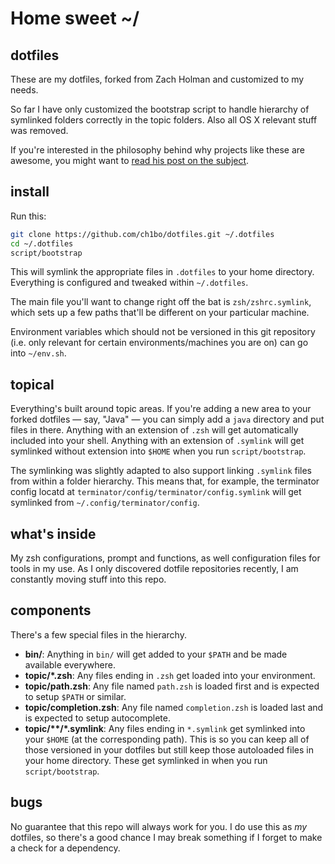 # Home sweet ~/

## dotfiles

These are my dotfiles, forked from Zach Holman and customized to my needs.

So far I have only customized the bootstrap script to handle hierarchy of
symlinked folders correctly in the topic folders. Also all OS X relevant stuff
was removed.

If you're interested in the philosophy behind why projects like these are
awesome, you might want to [read his post on the
subject](http://zachholman.com/2010/08/dotfiles-are-meant-to-be-forked/).

## install

Run this:

```sh
git clone https://github.com/ch1bo/dotfiles.git ~/.dotfiles
cd ~/.dotfiles
script/bootstrap
```

This will symlink the appropriate files in `.dotfiles` to your home directory.
Everything is configured and tweaked within `~/.dotfiles`.

The main file you'll want to change right off the bat is `zsh/zshrc.symlink`,
which sets up a few paths that'll be different on your particular machine.

Environment variables which should not be versioned in this git repository
(i.e. only relevant for certain environments/machines you are on) can go into
`~/env.sh`.

## topical

Everything's built around topic areas. If you're adding a new area to your
forked dotfiles — say, "Java" — you can simply add a `java` directory and put
files in there. Anything with an extension of `.zsh` will get automatically
included into your shell. Anything with an extension of `.symlink` will get
symlinked without extension into `$HOME` when you run `script/bootstrap`.

The symlinking was slightly adapted to also support linking `.symlink` files from
within a folder hierarchy. This means that, for example, the terminator config
locatd at `terminator/config/terminator/config.symlink` will get symlinked from
`~/.config/terminator/config`.

## what's inside

My zsh configurations, prompt and functions, as well configuration files for tools
in my use. As I only discovered dotfile repositories recently, I am constantly
moving stuff into this repo.

## components

There's a few special files in the hierarchy.

- **bin/**: Anything in `bin/` will get added to your `$PATH` and be made
  available everywhere.
- **topic/\*.zsh**: Any files ending in `.zsh` get loaded into your
  environment.
- **topic/path.zsh**: Any file named `path.zsh` is loaded first and is
  expected to setup `$PATH` or similar.
- **topic/completion.zsh**: Any file named `completion.zsh` is loaded
  last and is expected to setup autocomplete.
- **topic/\*\*/\*.symlink**: Any files ending in `*.symlink` get symlinked
  into   your `$HOME` (at the corresponding path). This is so you can keep all
  of those versioned in your dotfiles   but still keep those autoloaded files in
  your home directory. These get   symlinked in when you run `script/bootstrap`.

## bugs

No guarantee that this repo will always work for you. I do use this as *my*
dotfiles, so there's a good chance I may break something if I forget to make a
check for a dependency.
